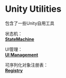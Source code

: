 # Unity Utilities

包含了一些Unity自用工具

状态机：\
**[StateMachine](docs/StateMachine.md)**

UI管理：\
**[UI Management](docs/UIManagement.md)**

可序列化对象注册表：\
**[Registry](docs/Registry.md)**
